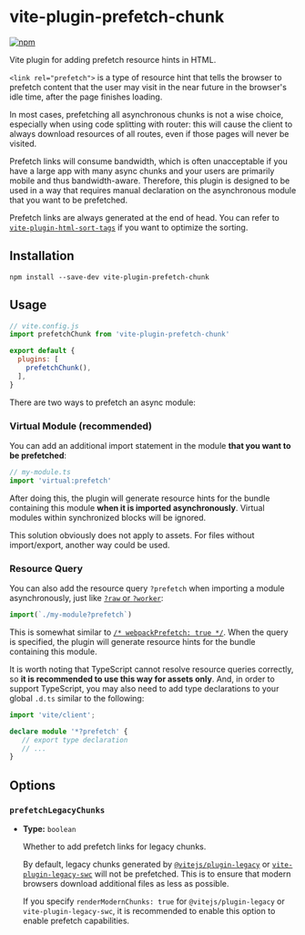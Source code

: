 # vite-plugin-prefetch-chunk

[![npm](https://img.shields.io/npm/v/vite-plugin-prefetch-chunk.svg)](https://www.npmjs.com/package/vite-plugin-prefetch-chunk)

Vite plugin for adding prefetch resource hints in HTML.

`<link rel="prefetch">` is a type of resource hint that tells the browser to prefetch content that the user may visit in the near future in the browser's idle time, after the page finishes loading.

In most cases, prefetching all asynchronous chunks is not a wise choice, especially when using code splitting with router: this will cause the client to always download resources of all routes, even if those pages will never be visited.

Prefetch links will consume bandwidth, which is often unacceptable if you have a large app with many async chunks and your users are primarily mobile and thus bandwidth-aware. Therefore, this plugin is designed to be used in a way that requires manual declaration on the asynchronous module that you want to be prefetched.

Prefetch links are always generated at the end of head. You can refer to [`vite-plugin-html-sort-tags`](https://github.com/CyanSalt/vite-plugin-html-sort-tags) if you want to optimize the sorting.

## Installation

```shell
npm install --save-dev vite-plugin-prefetch-chunk
```

## Usage

```js
// vite.config.js
import prefetchChunk from 'vite-plugin-prefetch-chunk'

export default {
  plugins: [
    prefetchChunk(),
  ],
}
```

There are two ways to prefetch an async module:

### Virtual Module (recommended)

You can add an additional import statement in the module **that you want to be prefetched**:

```ts
// my-module.ts
import 'virtual:prefetch'
```

After doing this, the plugin will generate resource hints for the bundle containing this module **when it is imported asynchronously**. Virtual modules within synchronized blocks will be ignored.

This solution obviously does not apply to assets. For files without import/export, another way could be used.

### Resource Query

You can also add the resource query `?prefetch` when importing a module asynchronously, just like [`?raw` or `?worker`](https://vitejs.dev/guide/assets.html#importing-asset-as-string):

```ts
import(`./my-module?prefetch`)
```

This is somewhat similar to [`/* webpackPrefetch: true */`](https://webpack.js.org/guides/code-splitting/#prefetchingpreloading-modules). When the query is specified, the plugin will generate resource hints for the bundle containing this module.

It is worth noting that TypeScript cannot resolve resource queries correctly, so **it is recommended to use this way for assets only**. And, in order to support TypeScript, you may also need to add type declarations to your global `.d.ts` similar to the following:

```ts
import 'vite/client';

declare module '*?prefetch' {
   // export type declaration
   // ...
}
```

## Options

### `prefetchLegacyChunks`

- **Type:** `boolean`

   Whether to add prefetch links for legacy chunks.

   By default, legacy chunks generated by [`@vitejs/plugin-legacy`](https://github.com/vitejs/vite/tree/main/packages/plugin-legacy) or [`vite-plugin-legacy-swc`](https://github.com/CyanSalt/vite-plugin-legacy-swc) will not be prefetched. This is to ensure that modern browsers download additional files as less as possible.

   If you specify `renderModernChunks: true` for `@vitejs/plugin-legacy` or `vite-plugin-legacy-swc`, it is recommended to enable this option to enable prefetch capabilities.
